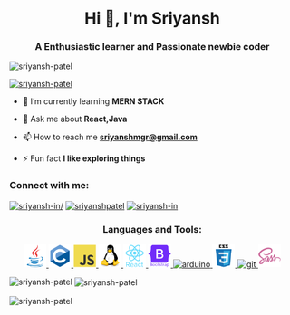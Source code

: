 <h1 align="center">Hi 👋, I'm Sriyansh</h1>
<h3 align="center">A Enthusiastic learner and Passionate newbie coder</h3>

<p align="left"> <img src="https://komarev.com/ghpvc/?username=sriyansh-patel&label=Profile%20views&color=0e75b6&style=flat" alt="sriyansh-patel" /> </p>

<p align="left"> <a href="https://github.com/ryo-ma/github-profile-trophy"><img src="https://github-profile-trophy.vercel.app/?username=sriyansh-patel" alt="sriyansh-patel" /></a> </p>

- 🌱 I’m currently learning **MERN STACK**

- 💬 Ask me about **React,Java**

- 📫 How to reach me **sriyanshmgr@gmail.com**

- ⚡ Fun fact **I like exploring things**

<h3 align="left">Connect with me:</h3>
<p align="left">
<a href="https://linkedin.com/in/sriyansh-in/" target="blank"><img align="center" src="https://raw.githubusercontent.com/rahuldkjain/github-profile-readme-generator/master/src/images/icons/Social/linked-in-alt.svg" alt="sriyansh-in/" height="30" width="40" /></a>
<a href="https://kaggle.com/sriyanshpatel" target="blank"><img align="center" src="https://raw.githubusercontent.com/rahuldkjain/github-profile-readme-generator/master/src/images/icons/Social/kaggle.svg" alt="sriyanshpatel" height="30" width="40" /></a>
<a href="https://www.leetcode.com/sriyansh-in" target="blank"><img align="center" src="https://raw.githubusercontent.com/rahuldkjain/github-profile-readme-generator/master/src/images/icons/Social/leet-code.svg" alt="sriyansh-in" height="30" width="40" /></a>
</p>

<h3 align="center">Languages and Tools:</h3>
<p align="center">
  <a href="https://www.java.com" target="_blank" rel="noreferrer"> <img src="https://raw.githubusercontent.com/devicons/devicon/master/icons/java/java-original.svg" alt="java" width="40" height="40"/> </a> 
  <a href="https://www.cprogramming.com/" target="_blank" rel="noreferrer"> <img src="https://raw.githubusercontent.com/devicons/devicon/master/icons/c/c-original.svg" alt="c" width="40" height="40"/> </a>
  <a href="https://developer.mozilla.org/en-US/docs/Web/JavaScript" target="_blank" rel="noreferrer"> <img src="https://raw.githubusercontent.com/devicons/devicon/master/icons/javascript/javascript-original.svg" alt="javascript" width="40" height="40"/> </a> <a href="https://www.linux.org/" target="_blank" rel="noreferrer"> <img src="https://raw.githubusercontent.com/devicons/devicon/master/icons/linux/linux-original.svg" alt="linux" width="40" height="40"/> </a> <a href="https://reactjs.org/" target="_blank" rel="noreferrer"> <img src="https://raw.githubusercontent.com/devicons/devicon/master/icons/react/react-original-wordmark.svg" alt="react" width="40" height="40"/> </a> 
  <a href="https://getbootstrap.com" target="_blank" rel="noreferrer"> <img src="https://raw.githubusercontent.com/devicons/devicon/master/icons/bootstrap/bootstrap-plain-wordmark.svg" alt="bootstrap" width="40" height="40"/> </a> 
  <a href="https://www.arduino.cc/" target="_blank" rel="noreferrer"> <img src="https://cdn.worldvectorlogo.com/logos/arduino-1.svg" alt="arduino" width="40" height="40"/> </a>
  <a href="https://www.w3schools.com/css/" target="_blank" rel="noreferrer"> <img src="https://raw.githubusercontent.com/devicons/devicon/master/icons/css3/css3-original-wordmark.svg" alt="css3" width="40" height="40"/> </a> 
  <a href="https://git-scm.com/" target="_blank" rel="noreferrer"> <img src="https://www.vectorlogo.zone/logos/git-scm/git-scm-icon.svg" alt="git" width="40" height="40"/> </a> 
  <a href="https://sass-lang.com" target="_blank" rel="noreferrer"> <img src="https://raw.githubusercontent.com/devicons/devicon/master/icons/sass/sass-original.svg" alt="sass" width="40" height="40"/> </a>
</p>

<p><img align="left" src="https://github-readme-stats.vercel.app/api/top-langs?username=sriyansh-patel&show_icons=true&locale=en&layout=compact" alt="sriyansh-patel" /></p>

<p>&nbsp;<img align="center" src="https://github-readme-stats.vercel.app/api?username=sriyansh-patel&show_icons=true&locale=en" alt="sriyansh-patel" /></p>

<p><img align="center" src="https://github-readme-streak-stats.herokuapp.com/?user=sriyansh-patel&" alt="sriyansh-patel" /></p>
